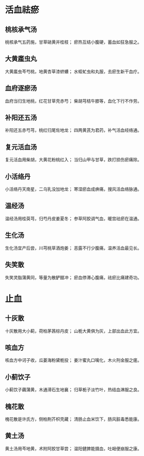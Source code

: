 # 活血祛瘀 
## 桃核承气汤
桃核承气五药施，甘草硝黄并桂枝； 
瘀热互结小腹硬，蓄血如狂急服之。 
## 大黄䗪虫丸
大黄䗪虫芩芍桃，地黄杏草漆蛴螬； 
水蛭虻虫和丸服，去瘀生新干血疗。 
## 血府逐瘀汤
血府当归生地桃，红花甘草壳赤芍； 
柴胡芎桔牛膝等，血化下行不作劳。 
## 补阳还五汤
补阳还五赤芍芎，桃红归尾佐地龙； 
四两黄芪为君药，补气活血经络通。 
## 复元活血汤
复元活血用柴胡，大黄花粉桃红入； 
当归山甲与甘草，跌打损伤瘀痛除。 
## 小活络丹
小活络丹天南星，二乌乳没加地龙； 
寒湿瘀血成痹痛，搜风活血络脉通。 
## 温经汤
温经汤用桂萸芎，归芍丹皮姜夏冬； 
参草阿胶调气血，暖宫祛瘀在温通。
## 生化汤
生化汤宜产后尝，川芎桃草酒炮姜； 
恶露不行少腹痛，温养活血最见长。 
## 失笑散
失笑灵脂蒲黄同，等量为散酽醋冲；
瘀血停滞心腹痛，祛瘀比痛建奇功。 
# 止血
## 十灰散
十灰散用大小蓟，荷柏茅茜棕丹皮； 
山栀大黄俱为灰，上部出血此方宜。
## 咳血方
咳血方中诃子收，瓜蒌海粉黛栀投； 
姜汁蜜丸口噙化，木火刑金服之瘥。 
## 小蓟饮子
小蓟饮子藕蒲黄，木通滑石生地襄； 
归草栀子淡竹叶，热结血淋服之良。 
## 槐花散
槐花散是许氏方，侧柏荆芥枳壳藏； 
清肠止血米饮下，肠风脏毒悉能康。 
## 黄土汤
黄土汤用芩地黄，术附阿胶甘草尝； 
温阳健脾能摄血，吐衄便崩服之康。
